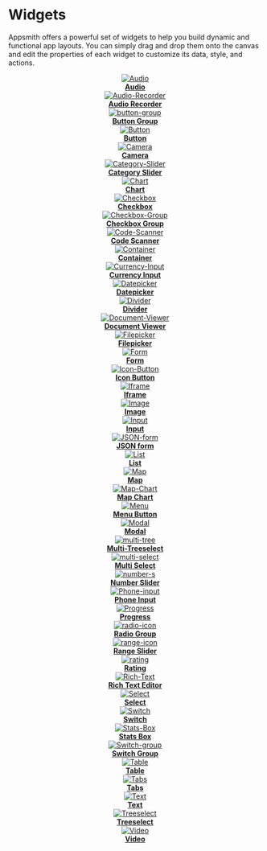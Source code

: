 # Widgets

Appsmith offers a powerful set of widgets to help you build dynamic and functional app layouts. You can simply drag and drop them onto the canvas and edit the properties of each widget to customize its data, style, and actions.


<div class="containerGrid">
    <div class="columnGrid column-one" align="center">
        <div class="containerCol">
            <a href="/reference/widgets/audio">
            <img class="containerImage" src="/img/audio-icon.svg" alt="Audio"/>
            </a> 
        </div> 
        <b><a href="/reference/widgets/audio">Audio</a></b>
    </div>
   <div class="columnGrid column-two" align="center">
        <div class="containerCol">
            <a href="/reference/widgets/audio-recorder">
            <img class="containerImage" src="/img/ar-icon.svg" alt="Audio-Recorder"/>
            </a>     
        </div> 
         <b><a href="/reference/widgets/audio-recorder">Audio Recorder</a></b>
    </div>

   <div class="columnGrid column-three" align="center">
        <div class="containerCol">
            <a href="/reference/widgets/button-group">
            <img class="containerImage" src="/img/btn-gro.svg" alt="button-group"/>
            </a>     
        </div> 
         <b><a href="/reference/widgets/button-group">Button Group</a></b>
    </div>
      <div class="columnGrid column-two" align="center">
        <div class="containerCol">
            <a href="/reference/widgets/button">
            <img class="containerImage" src="/img/button-icon.svg" alt="Button"/>
            </a>     
        </div> 
         <b><a href="/reference/widgets/button">Button</a></b>
    </div>

</div>





<div class="containerGrid">
     <div class="columnGrid column-one" align="center">
        <div class="containerCol">
            <a href="/reference/widgets/camera">
            <img class="containerImage" src="/img/cam-icon.svg" alt="Camera"/>
            </a>   
        </div> 
            <b><a href="/reference/widgets/camera">Camera</a></b>
   
   </div>
   <div class="columnGrid column-three" align="center">
        <div class="containerCol">
            <a href="/reference/widgets/sliders/category-slider">
            <img class="containerImage" src="/img/cat-icon.svg" alt="Category-Slider"/>
            </a>   
        </div> 
            <b><a href="/reference/widgets/sliders/category-slider">Category Slider</a></b>
   
   </div>

   <div class="columnGrid column-three" align="center">
        <div class="containerCol">
            <a href="/reference/widgets/chart">
            <img class="containerImage" src="/img/chart-icon.svg" alt="Chart"/>
            </a>   
        </div> 
            <b><a href="/reference/widgets/chart">Chart</a></b>
   
   </div>
   <div class="columnGrid column-three" align="center">
        <div class="containerCol">
            <a href="/reference/widgets/checkbox">
            <img class="containerImage" src="/img/checkbox-icon.svg" alt="Checkbox"/>
            </a>   
        </div> 
            <b><a href="/reference/widgets/checkbox">Checkbox</a></b>
   
   </div>

</div>



<div class="containerGrid">
     <div class="columnGrid column-one" align="center">
        <div class="containerCol">
            <a href="/reference/widgets/checkbox-group">
            <img class="containerImage" src="/img/check-grp.svg" alt="Checkbox-Group"/>
            </a>   
        </div> 
            <b><a href="/reference/widgets/checkbox-group">Checkbox Group</a></b>
   
   </div>
<div class="columnGrid column-three" align="center">
    <div class="containerCol">
        <a href="/reference/widgets/code-scanner">
            <img class="containerImage" src="/img/code-scan.svg" alt="Code-Scanner"/>
        </a>   
    </div> 
    <b><a href="/reference/widgets/code-scanner">Code Scanner</a></b>
   
</div>

   <div class="columnGrid column-three" align="center">
        <div class="containerCol">
            <a href="/reference/widgets/container">
            <img class="containerImage" src="/img/con-icon.svg" alt="Container"/>
            </a>   
        </div> 
            <b><a href="/reference/widgets/container">Container</a></b>
   
   </div>
   <div class="columnGrid column-three" align="center">
        <div class="containerCol">
            <a href="/reference/widgets/currency-input">
            <img class="containerImage" src="/img/c-input.svg" alt="Currency-Input"/>
            </a>   
        </div> 
            <b><a href="/reference/widgets/currency-input">Currency Input</a></b>
   
   </div>

</div>




<div class="containerGrid">
    <div class="columnGrid column-one" align="center">
        <div class="containerCol">
            <a href="/reference/widgets/datepicker">
            <img class="containerImage" src="/img/date-pick.svg" alt="Datepicker"/>
            </a> 
        </div> 
        <b><a href="//reference/widgets/datepicker">Datepicker</a></b>
    </div>
   <div class="columnGrid column-two" align="center">
        <div class="containerCol">
            <a href="/reference/widgets/divider">
            <img class="containerImage" src="/img/div-icon.svg" alt="Divider"/>
            </a>     
        </div> 
         <b><a href="/reference/widgets/divider">Divider</a></b>
    </div>

   <div class="columnGrid column-three" align="center">
        <div class="containerCol">
            <a href="/reference/widgets/document-viewer">
            <img class="containerImage" src="/img/doc-view.svg" alt="Document-Viewer"/>
            </a>   
        </div> 
            <b><a href="/reference/widgets/document-viewer">Document Viewer</a></b>
   
   </div>
   <div class="columnGrid column-three" align="center">
        <div class="containerCol">
            <a href="/reference/widgets/filepicker">
            <img class="containerImage" src="/img/file-pick.svg" alt="Filepicker"/>
            </a>   
        </div> 
            <b><a href="/reference/widgets/filepicker">Filepicker</a></b>
   
   </div>

</div>



<div class="containerGrid">
    <div class="columnGrid column-one" align="center">
        <div class="containerCol">
            <a href="/reference/widgets/form">
            <img class="containerImage" src="/img/form-icon.svg" alt="Form"/>
            </a> 
        </div> 
        <b><a href="//reference/widgets/form">Form</a></b>
    </div>
   <div class="columnGrid column-two" align="center">
      <div class="containerCol">
            <a href="/reference/widgets/icon-button">
            <img class="containerImage" src="/img/icon-button.svg" alt="Icon-Button"/>
            </a>   
        </div> 
            <b><a href="/reference/widgets/icon-button">Icon Button</a></b>
   </div>

   <div class="columnGrid column-three" align="center">
        <div class="containerCol">
            <a href="/reference/widgets/iframe">
            <img class="containerImage" src="/img/iframe-icon.svg" alt="Iframe"/>
            </a>   
        </div> 
            <b><a href="/reference/widgets/iframe">Iframe</a></b>
   
   </div>
   <div class="columnGrid column-three" align="center">
        <div class="containerCol">
            <a href="/reference/widgets/image">
            <img class="containerImage" src="/img/image-icon.svg" alt="Image"/>
            </a>   
        </div> 
            <b><a href="/reference/widgets/image">Image</a></b>
   
   </div>

</div>



<div class="containerGrid">
    <div class="columnGrid column-one" align="center">
        <div class="containerCol">
            <a href="/reference/widgets/input">
            <img class="containerImage" src="/img/input-icon.svg" alt="Input"/>
            </a> 
        </div> 
        <b><a href="//reference/widgets/input">Input</a></b>
    </div>
   <div class="columnGrid column-two" align="center">
      <div class="containerCol">
            <a href="/reference/widgets/json-form">
            <img class="containerImage" src="/img/json-form-icon.svg" alt="JSON-form"/>
            </a>   
        </div> 
            <b><a href="/reference/widgets/json-form">JSON form</a></b>
   </div>

   <div class="columnGrid column-three" align="center">
        <div class="containerCol">
            <a href="/reference/widgets/list">
            <img class="containerImage" src="/img/list-icon.svg" alt="List"/>
            </a>   
        </div> 
            <b><a href="/reference/widgets/list">List</a></b>
   
   </div>
   <div class="columnGrid column-three" align="center">
        <div class="containerCol">
            <a href="/reference/widgets/maps">
            <img class="containerImage" src="/img/map-icon.svg" alt="Map"/>
            </a>   
        </div> 
            <b><a href="/reference/widgets/maps">Map</a></b>
   
   </div>

</div>





<div class="containerGrid">
    <div class="columnGrid column-one" align="center">
        <div class="containerCol">
            <a href="/reference/widgets/map-chart">
            <img class="containerImage" src="/img/mapchart.svg" alt="Map-Chart"/>
            </a> 
        </div> 
        <b><a href="//reference/widgets/map-chart">Map Chart</a></b>
    </div>
   <div class="columnGrid column-two" align="center">
      <div class="containerCol">
            <a href="/reference/widgets/menu">
            <img class="containerImage" src="/img/menu-btn.svg" alt="Menu"/>
            </a>   
        </div> 
            <b><a href="/reference/widgets/menu">Menu Button</a></b>
   </div>

   <div class="columnGrid column-three" align="center">
        <div class="containerCol">
            <a href="/reference/widgets/modal">
            <img class="containerImage" src="/img/modal-icon.svg" alt="Modal"/>
            </a>   
        </div> 
            <b><a href="/reference/widgets/modal">Modal</a></b>
   
   </div>
   <div class="columnGrid column-three" align="center">
        <div class="containerCol">
            <a href="/reference/widgets/multi-tree-select">
            <img class="containerImage" src="/img/multi-tree.svg" alt="multi-tree"/>
            </a>   
        </div> 
            <b><a href="/reference/widgets/multi-tree-select">Multi-Treeselect</a></b>
   
   </div>

</div>



<div class="containerGrid">
    <div class="columnGrid column-one" align="center">
        <div class="containerCol">
            <a href="/reference/widgets/multiselect">
            <img class="containerImage" src="/img/multi-select.svg" alt="multi-select"/>
            </a> 
        </div> 
        <b><a href="//reference/widgets/multiselect">Multi Select</a></b>
    </div>
   <div class="columnGrid column-two" align="center">
      <div class="containerCol">
            <a href="/reference/widgets/sliders/number-slider">
            <img class="containerImage" src="/img/number-s.svg" alt="number-s"/>
            </a>   
        </div> 
            <b><a href="/reference/widgets/sliders/number-slider">Number Slider</a></b>
   </div>

   <div class="columnGrid column-three" align="center">
        <div class="containerCol">
            <a href="/reference/widgets/phone-input">
            <img class="containerImage" src="/img/p-input.svg" alt="Phone-input"/>
            </a>   
        </div> 
            <b><a href="/reference/widgets/phone-input">Phone Input</a></b>
   
   </div>
   <div class="columnGrid column-three" align="center">
        <div class="containerCol">
            <a href="/reference/widgets/progress">
            <img class="containerImage" src="/img/progress-icon.svg" alt="Progress"/>
            </a>   
        </div> 
            <b><a href="/reference/widgets/progress">Progress</a></b>
   
   </div>

</div>




<div class="containerGrid">
    <div class="columnGrid column-one" align="center">
        <div class="containerCol">
            <a href="/reference/widgets/radio-group">
            <img class="containerImage" src="/img/radio-icon.svg" alt="radio-icon"/>
            </a> 
        </div> 
        <b><a href="//reference/widgets/radio-group">Radio Group</a></b>
    </div>
   <div class="columnGrid column-two" align="center">
      <div class="containerCol">
            <a href="/reference/widgets/sliders/range-slider">
            <img class="containerImage" src="/img/range-icon.svg" alt="range-icon"/>
            </a>   
        </div> 
            <b><a href="/reference/widgets/sliders/range-slider">Range Slider</a></b>
   </div>

   <div class="columnGrid column-three" align="center">
        <div class="containerCol">
            <a href="/reference/widgets/rating">
            <img class="containerImage" src="/img/rate-icon.svg" alt="rating"/>
            </a>   
        </div> 
            <b><a href="/reference/widgets/rating">Rating</a></b>
   
   </div>
   <div class="columnGrid column-three" align="center">
        <div class="containerCol">
            <a href="/reference/widgets/rich-text-editor">
            <img class="containerImage" src="/img/r-text.svg" alt="Rich-Text"/>
            </a>   
        </div> 
            <b><a href="/reference/widgets/rich-text-editor">Rich Text Editor</a></b>
   
   </div>

</div>



<div class="containerGrid">
    <div class="columnGrid column-one" align="center">
        <div class="containerCol">
            <a href="/reference/widgets/select">
            <img class="containerImage" src="/img/select-icon-.svg" alt="Select"/>
            </a> 
        </div> 
        <b><a href="//reference/widgets/select">Select</a></b>
    </div>
   <div class="columnGrid column-two" align="center">
        <div class="containerCol">
            <a href="/reference/widgets/switch">
            <img class="containerImage" src="/img/switch-icon.svg" alt="Switch"/>
            </a>   
        </div> 
            <b><a href="/reference/widgets/switch">Switch</a></b>
   
   </div>

   <div class="columnGrid column-three" align="center">
        <div class="containerCol">
            <a href="/reference/widgets/stat-box">
            <img class="containerImage" src="/img/stats-logo.svg" alt="Stats-Box"/>
            </a>   
        </div> 
            <b><a href="/reference/widgets/stat-box">Stats Box</a></b>
   
   </div>

   <div class="columnGrid column-three" align="center">
        <div class="containerCol">
            <a href="/reference/widgets/switch-group">
            <img class="containerImage" src="/img/s-grp.svg" alt="Switch-group"/>
            </a>   
        </div> 
            <b><a href="/reference/widgets/switch-group">Switch Group</a></b>
   
   </div>


</div>



<div class="containerGrid">
   <div class="columnGrid column-two" align="center">
        <div class="containerCol">
            <a href="/reference/widgets/Table">
            <img class="containerImage" src="/img/table-icon.svg" alt="Table"/>
            </a>     
        </div> 
         <b><a href="/reference/widgets/Table">Table</a></b>
    </div>
    <div class="columnGrid column-two" align="center">
        <div class="containerCol">
            <a href="/reference/widgets/tabs">
            <img class="containerImage" src="/img/tabs-icon.svg" alt="Tabs"/>
            </a>     
        </div> 
         <b><a href="/reference/widgets/tabs">Tabs</a></b>
    </div>
    <div class="columnGrid column-two" align="center">
        <div class="containerCol">
            <a href="/reference/widgets/Text">
            <img class="containerImage" src="/img/text-icon.svg" alt="Text"/>
            </a>     
        </div> 
         <b><a href="/reference/widgets/Text">Text</a></b>
    </div>
    <div class="columnGrid column-two" align="center">
        <div class="containerCol">
            <a href="/reference/widgets/tree-select">
            <img class="containerImage" src="/img/tree-select.svg" alt="Treeselect"/>
            </a>     
        </div> 
         <b><a href="/reference/widgets/tree-select">Treeselect</a></b>
    </div>
</div>





<div class="containerGrid">

   <div class="columnGrid column-three" align="center">
        <div class="containerCol">
            <a href="/reference/widgets/video">
            <img class="containerImage" src="/img/video-icon.svg" alt="Video"/>
            </a>   
        </div> 
            <b><a href="/reference/widgets/video">Video</a></b>
   
   </div>
   <div class="columnGrid column-two" align="center">
    </div>
    <div class="columnGrid column-three" align="center">
    </div>
    <div class="columnGrid column-four" align="center">
    </div>
</div>




